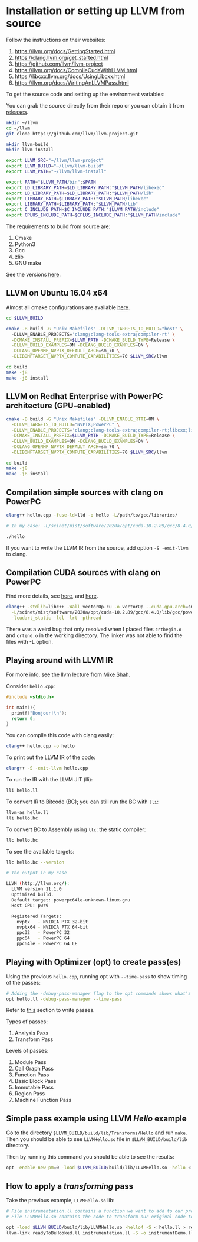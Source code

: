 # Installation or setting up LLVM from source

Follow the instructions on their websites:

1. https://llvm.org/docs/GettingStarted.html
2. https://clang.llvm.org/get_started.html
3. https://github.com/llvm/llvm-project
4. https://llvm.org/docs/CompileCudaWithLLVM.html
5. https://libcxx.llvm.org/docs/UsingLibcxx.html
6. https://llvm.org/docs/WritingAnLLVMPass.html

To get the source code and setting up the environment variables:

You can grab the source directly from their repo or you can obtain it from [releases](https://github.com/llvm/llvm-project/releases).

```bash
mkdir ~/llvm
cd ~/llvm
git clone https://github.com/llvm/llvm-project.git

mkdir llvm-build
mkdir llvm-install

export LLVM_SRC="~/llvm/llvm-project"
export LLVM_BUILD="~/llvm/llvm-build"
export LLVM_PATH="~/llvm/llvm-install"

export PATH="$LLVM_PATH/bin":$PATH
export LD_LIBRARY_PATH=$LD_LIBRARY_PATH:"$LLVM_PATH/libexec"
export LD_LIBRARY_PATH=$LD_LIBRARY_PATH:"$LLVM_PATH/lib"
export LIBRARY_PATH=$LIBRARY_PATH:"$LLVM_PATH/libexec"
export LIBRARY_PATH=$LIBRARY_PATH:"$LLVM_PATH/lib"
export C_INCLUDE_PATH=$C_INCLUDE_PATH:"$LLVM_PATH/include"
export CPLUS_INCLUDE_PATH=$CPLUS_INCLUDE_PATH:"$LLVM_PATH/include"
```

The requirements to build from source are:

1. Cmake
2. Python3
3. Gcc
4. zlib
5. GNU make

See the versions [here](https://releases.llvm.org/11.0.0/docs/GettingStarted.html).

## LLVM on Ubuntu 16.04 x64

Almost all cmake configurations are available [here](https://llvm.org/docs/CMake.html).

```bash
cd $LLVM_BUILD

cmake -B build -G "Unix Makefiles" -DLLVM_TARGETS_TO_BUILD="host" \ 
  -DLLVM_ENABLE_PROJECTS='clang;clang-tools-extra;compiler-rt' \
  -DCMAKE_INSTALL_PREFIX=$LLVM_PATH -DCMAKE_BUILD_TYPE=Release \
  -DLLVM_BUILD_EXAMPLES=ON -DCLANG_BUILD_EXAMPLES=ON \
  -DCLANG_OPENMP_NVPTX_DEFAULT_ARCH=sm_70 \
  -DLIBOMPTARGET_NVPTX_COMPUTE_CAPABILITIES=70 $LLVM_SRC/llvm

cd build
make -j8
make -j8 install
```

## LLVM on Redhat Enterprise with PowerPC architecture (GPU-enabled)

```bash
cmake -B build -G "Unix Makefiles" -DLLVM_ENABLE_RTTI=ON \
  -DLLVM_TARGETS_TO_BUILD="NVPTX;PowerPC" \
  -DLLVM_ENABLE_PROJECTS='clang;clang-tools-extra;compiler-rt;libcxx;libcxxabi' \
  -DCMAKE_INSTALL_PREFIX=$LLVM_PATH -DCMAKE_BUILD_TYPE=Release \
  -DLLVM_BUILD_EXAMPLES=ON -DCLANG_BUILD_EXAMPLES=ON \
  -DCLANG_OPENMP_NVPTX_DEFAULT_ARCH=sm_70 \
  -DLIBOMPTARGET_NVPTX_COMPUTE_CAPABILITIES=70 $LLVM_SRC/llvm

cd build
make -j8
make -j8 install
```

## Compilation simple sources with clang on PowerPC

```bash
clang++ hello.cpp -fuse-ld=lld -o hello -L/path/to/gcc/libraries/

# In my case: -L/scinet/mist/software/2020a/opt/cuda-10.2.89/gcc/8.4.0/lib/gcc/powerpc64le-unknown-linux-gnu/8.4.0 

./hello
```

If you want to write the LLVM IR from the source, add option `-S -emit-llvm` to clang.

## Compilation CUDA sources with clang on PowerPC

Find more details, see [here](https://libcxx.llvm.org/docs/UsingLibcxx.html), and [here](https://releases.llvm.org/11.0.0/docs/CompileCudaWithLLVM.html).

```bash
clang++ -stdlib=libc++ -Wall vectorOp.cu -o vectorOp --cuda-gpu-arch=sm_70 \
  -L/scinet/mist/software/2020a/opt/cuda-10.2.89/gcc/8.4.0/lib/gcc/powerpc64le-unknown-linux-gnu/8.4.0 \
  -lcudart_static -ldl -lrt -pthread
```

There was a weird bug that only resolved when I placed files `crtbegin.o` and `crtend.o` in the working directory. The linker was not able to find the files with -L option.

## Playing around with LLVM IR

For more info, see the llvm lecture from [Mike Shah](http://www.mshah.io/#Teaching).

Consider `hello.cpp`:

```cpp
#include <stdio.h>

int main(){
  printf("Bonjour!\n");
  return 0;
}
```

You can compile this code with clang easily:

```bash
clang++ hello.cpp -o hello
```

To print out the LLVM IR of the code:

```bash
clang++ -S -emit-llvm hello.cpp
```

To run the IR with the LLVM JIT (lli):

```bash
lli hello.ll
```

To convert IR to Bitcode (BC); you can still run the BC with `lli`:

```bash
llvm-as hello.ll
lli hello.bc
```

To convert BC to Assembly using `llc`: the static compiler:

```bash
llc hello.bc
```

To see the available targets:

```bash
llc hello.bc --version

# The output in my case

LLVM (http://llvm.org/):
  LLVM version 11.1.0
  Optimized build.
  Default target: powerpc64le-unknown-linux-gnu
  Host CPU: pwr9

  Registered Targets:
    nvptx   - NVIDIA PTX 32-bit
    nvptx64 - NVIDIA PTX 64-bit
    ppc32   - PowerPC 32
    ppc64   - PowerPC 64
    ppc64le - PowerPC 64 LE
```

## Playing with Optimizer (opt) to create pass(es)

Using the previous `hello.cpp`, running opt with `--time-pass` to show timing of the passes:

```bash
# Adding the -debug-pass-manager flag to the opt commands shows what's going on.
opt hello.ll -debug-pass-manager --time-pass
```

Refer to [this](https://llvm.org/docs/WritingAnLLVMPass.html) section to write passes.

Types of passes:

1. Analysis Pass
2. Transform Pass

Levels of passes:

1. Module Pass
2. Call Graph Pass
3. Function Pass
4. Basic Block Pass
5. Immutable Pass
6. Region Pass
7. Machine Function Pass

## Simple pass example using LLVM *Hello* example

Go to the directory `$LLVM_BUILD/build/lib/Transforms/Hello` and run `make`.
Then you should be able to see `LLVMHello.so` file in `$LLVM_BUILD/build/lib` directory.

Then by running this command you should be able to see the results:

```bash
opt -enable-new-pm=0 -load $LLVM_BUILD/build/lib/LLVMHello.so -hello < hello.bc
```

## How to apply a *transforming* pass

Take the previous example, `LLVMHello.so` lib:

```bash
# File instrumentation.ll contains a function we want to add to our program.
# File LLVMHello.so contains the code to transform our original code to include our new piece of code.

opt -load $LLVM_BUILD/build/lib/LLVMHello.so -hello4 -S < hello.ll > readyToBeHooked.ll
llvm-link readyToBeHooked.ll instrumentation.ll -S -o instrumentDemo.ll
```
